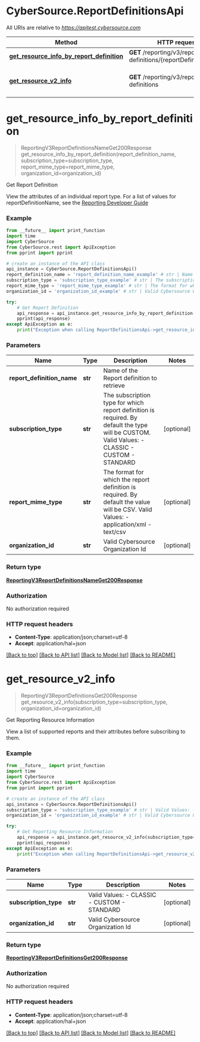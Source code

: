 # CyberSource.ReportDefinitionsApi

All URIs are relative to *https://apitest.cybersource.com*

Method | HTTP request | Description
------------- | ------------- | -------------
[**get_resource_info_by_report_definition**](ReportDefinitionsApi.md#get_resource_info_by_report_definition) | **GET** /reporting/v3/report-definitions/{reportDefinitionName} | Get Report Definition
[**get_resource_v2_info**](ReportDefinitionsApi.md#get_resource_v2_info) | **GET** /reporting/v3/report-definitions | Get Reporting Resource Information


# **get_resource_info_by_report_definition**
> ReportingV3ReportDefinitionsNameGet200Response get_resource_info_by_report_definition(report_definition_name, subscription_type=subscription_type, report_mime_type=report_mime_type, organization_id=organization_id)

Get Report Definition

View the attributes of an individual report type. For a list of values for reportDefinitionName, see the [Reporting Developer Guide](https://www.cybersource.com/developers/documentation/reporting_and_reconciliation/) 

### Example 
```python
from __future__ import print_function
import time
import CyberSource
from CyberSource.rest import ApiException
from pprint import pprint

# create an instance of the API class
api_instance = CyberSource.ReportDefinitionsApi()
report_definition_name = 'report_definition_name_example' # str | Name of the Report definition to retrieve
subscription_type = 'subscription_type_example' # str | The subscription type for which report definition is required. By default the type will be CUSTOM. Valid Values: - CLASSIC - CUSTOM - STANDARD  (optional)
report_mime_type = 'report_mime_type_example' # str | The format for which the report definition is required. By default the value will be CSV. Valid Values: - application/xml - text/csv  (optional)
organization_id = 'organization_id_example' # str | Valid Cybersource Organization Id (optional)

try: 
    # Get Report Definition
    api_response = api_instance.get_resource_info_by_report_definition(report_definition_name, subscription_type=subscription_type, report_mime_type=report_mime_type, organization_id=organization_id)
    pprint(api_response)
except ApiException as e:
    print("Exception when calling ReportDefinitionsApi->get_resource_info_by_report_definition: %s\n" % e)
```

### Parameters

Name | Type | Description  | Notes
------------- | ------------- | ------------- | -------------
 **report_definition_name** | **str**| Name of the Report definition to retrieve | 
 **subscription_type** | **str**| The subscription type for which report definition is required. By default the type will be CUSTOM. Valid Values: - CLASSIC - CUSTOM - STANDARD  | [optional] 
 **report_mime_type** | **str**| The format for which the report definition is required. By default the value will be CSV. Valid Values: - application/xml - text/csv  | [optional] 
 **organization_id** | **str**| Valid Cybersource Organization Id | [optional] 

### Return type

[**ReportingV3ReportDefinitionsNameGet200Response**](ReportingV3ReportDefinitionsNameGet200Response.md)

### Authorization

No authorization required

### HTTP request headers

 - **Content-Type**: application/json;charset=utf-8
 - **Accept**: application/hal+json

[[Back to top]](#) [[Back to API list]](../README.md#documentation-for-api-endpoints) [[Back to Model list]](../README.md#documentation-for-models) [[Back to README]](../README.md)

# **get_resource_v2_info**
> ReportingV3ReportDefinitionsGet200Response get_resource_v2_info(subscription_type=subscription_type, organization_id=organization_id)

Get Reporting Resource Information

View a list of supported reports and their attributes before subscribing to them. 

### Example 
```python
from __future__ import print_function
import time
import CyberSource
from CyberSource.rest import ApiException
from pprint import pprint

# create an instance of the API class
api_instance = CyberSource.ReportDefinitionsApi()
subscription_type = 'subscription_type_example' # str | Valid Values: - CLASSIC - CUSTOM - STANDARD  (optional)
organization_id = 'organization_id_example' # str | Valid Cybersource Organization Id (optional)

try: 
    # Get Reporting Resource Information
    api_response = api_instance.get_resource_v2_info(subscription_type=subscription_type, organization_id=organization_id)
    pprint(api_response)
except ApiException as e:
    print("Exception when calling ReportDefinitionsApi->get_resource_v2_info: %s\n" % e)
```

### Parameters

Name | Type | Description  | Notes
------------- | ------------- | ------------- | -------------
 **subscription_type** | **str**| Valid Values: - CLASSIC - CUSTOM - STANDARD  | [optional] 
 **organization_id** | **str**| Valid Cybersource Organization Id | [optional] 

### Return type

[**ReportingV3ReportDefinitionsGet200Response**](ReportingV3ReportDefinitionsGet200Response.md)

### Authorization

No authorization required

### HTTP request headers

 - **Content-Type**: application/json;charset=utf-8
 - **Accept**: application/hal+json

[[Back to top]](#) [[Back to API list]](../README.md#documentation-for-api-endpoints) [[Back to Model list]](../README.md#documentation-for-models) [[Back to README]](../README.md)

